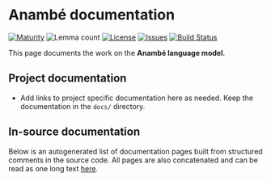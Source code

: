 # Anambé documentation

[![Maturity](https://img.shields.io/endpoint?url=https%3A%2F%2Fraw.githubusercontent.com%2Fgiellalt%2Flang-aan%2Fgh-pages%2Fmaturity.json)](https://giellalt.github.io/MaturityClassification.html)
![Lemma count](https://img.shields.io/endpoint?url=https%3A%2F%2Fraw.githubusercontent.com%2Fgiellalt%2Flang-aan%2Fgh-pages%2Flemmacount.json)
[![License](https://img.shields.io/github/license/giellalt/lang-aan)](https://github.com/giellalt/lang-aan/blob/main/LICENSE)
[![Issues](https://img.shields.io/github/issues/giellalt/lang-aan)](https://github.com/giellalt/lang-aan/issues)
[![Build Status](https://builds.giellalt.org/api/badge/lang-aan?label=CI)](https://builds.giellalt.org/pipelines/lang-aan/builds/latest)

This page documents the work on the **Anambé language model**. 

## Project documentation

* Add links to project specific documentation here as needed. Keep the documentation in the `docs/` directory.

## In-source documentation

Below is an autogenerated list of documentation pages built from structured comments in the source code. All pages are also concatenated and can be read as one long text [here](aan.md).
